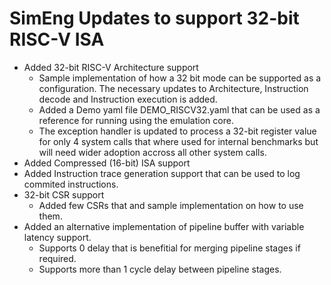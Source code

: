 # SimEng Updates to support 32-bit RISC-V ISA

- Added 32-bit RISC-V Architecture support
  - Sample implementation of how a 32 bit mode can be supported as a configuration. The necessary updates to Architecture, Instruction decode and Instruction execution is added.
  - Added a Demo yaml file DEMO_RISCV32.yaml that can be used as a reference for running using the emulation core.
  - The exception handler is updated to process a 32-bit register value for only 4 system calls that where used for internal benchmarks but will need wider adoption accross all other system calls.
- Added Compressed (16-bit) ISA support
- Added Instruction trace generation support that can be used to log commited instructions. 
- 32-bit CSR support
  - Added few CSRs that and sample implementation on how to use them.
- Added an alternative implementation of pipeline buffer with variable latency support. 
  - Supports 0 delay that is benefitial for merging pipeline stages if required.
  - Supports more than 1 cycle delay between pipeline stages.
